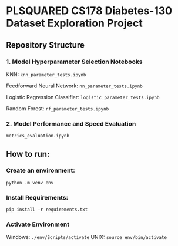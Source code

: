 # PLSQUARED CS178 Diabetes-130 Dataset Exploration Project

## Repository Structure

### 1. Model Hyperparameter Selection Notebooks

KNN:
`knn_parameter_tests.ipynb`

Feedforward Neural Network:
`nn_parameter_tests.ipynb`

Logistic Regression Classifier:
`logistic_parameter_tests.ipynb`

Random Forest:
`rf_parameter_tests.ipynb`

### 2. Model Performance and Speed Evaluation
`metrics_evaluation.ipynb`


## How to run:

### Create an environment:
`python -m venv env`

### Install Requirements:
`pip install -r requirements.txt`

### Activate Environment
Windows:
`./env/Scripts/activate`
UNIX:
`source env/bin/activate`

